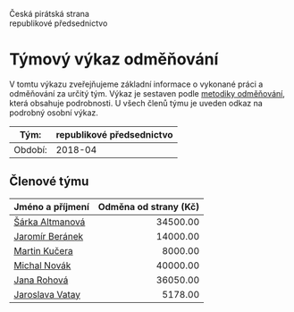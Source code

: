 Česká pirátská strana  
republikové předsednictvo

Týmový výkaz odměňování
===========================

V tomtu výkazu zveřejňujeme základní informace o vykonané práci a odměňování
za určitý tým. Výkaz je sestaven podle [metodiky odměňování][metodika],
která obsahuje podrobnosti. U všech členů týmu je uveden odkaz na podrobný osobní výkaz.

Tým:                     | republikové předsednictvo
-----------------------  | --------------------
Období:                  | 2018-04

Členové týmu
--------------

| Jméno a příjmení                    |   Odměna od strany (Kč) |
|:------------------------------------|------------------------:|
| [Šárka Altmanová](sarka-altmanova/) |                34500.00 |
| [Jaromír Beránek](jaromir-beranek/) |                14000.00 |
| [Martin Kučera](martin-kucera/)     |                 8000.00 |
| [Michal Novák](michal-novak/)       |                40000.00 |
| [Jana Rohová](jana-rohova/)         |                36050.00 |
| [Jaroslava Vatay](jaroslava-vatay/) |                 5178.00 |


[metodika]: https://redmine.pirati.cz/projects/po/wiki/Odmenovani
